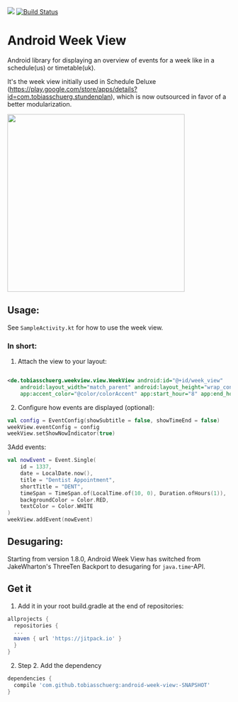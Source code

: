 [![](https://jitpack.io/v/tobiasschuerg/android-week-view.svg)](https://jitpack.io/#tobiasschuerg/android-week-view)
[![Build Status](https://www.bitrise.io/app/6ba47c24369dd52a/status.svg?token=XyF0AXasZwgKuoub_tJUYA&branch=master)](https://www.bitrise.io/app/6ba47c24369dd52a)

# Android Week View

Android library for displaying an overview of events for a week
like in a schedule(us) or timetable(uk).

It's the week view initially used in Schedule
Deluxe (https://play.google.com/store/apps/details?id=com.tobiasschuerg.stundenplan),
which is now outsourced in favor of a better modularization.

<img src="https://github.com/tobiasschuerg/android-week-view/blob/master/meta/device-2018-02-24-121341.png" height="400">

## Usage:

See `SampleActivity.kt` for how to use the week view.

### In short:

1. Attach the view to your layout:

```xml

<de.tobiasschuerg.weekview.view.WeekView android:id="@+id/week_view"
    android:layout_width="match_parent" android:layout_height="wrap_content"
    app:accent_color="@color/colorAccent" app:start_hour="8" app:end_hour="15" />
```

2. Configure how events are displayed (optional):

```kotlin
val config = EventConfig(showSubtitle = false, showTimeEnd = false)
weekView.eventConfig = config
weekView.setShowNowIndicator(true)
```

3Add events:

```kotlin
val nowEvent = Event.Single(
    id = 1337,
    date = LocalDate.now(),
    title = "Dentist Appointment",
    shortTitle = "DENT",
    timeSpan = TimeSpan.of(LocalTime.of(10, 0), Duration.ofHours(1)),
    backgroundColor = Color.RED,
    textColor = Color.WHITE
)
weekView.addEvent(nowEvent)
```

## Desugaring:

Starting from version 1.8.0, Android Week View has switched from JakeWharton's ThreeTen Backport
to desugaring for `java.time`-API.

## Get it

1. Add it in your root build.gradle at the end of repositories:

```gradle
allprojects {
  repositories {
  ...
  maven { url 'https://jitpack.io' }
  }
}
```

2. Step 2. Add the dependency

```gradle
dependencies {
  compile 'com.github.tobiasschuerg:android-week-view:-SNAPSHOT'
}
```
